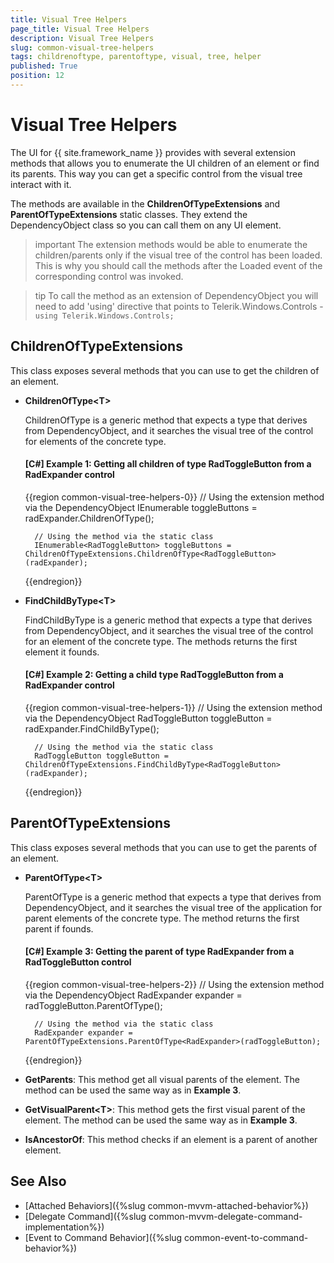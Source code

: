 ```yaml
---
title: Visual Tree Helpers
page_title: Visual Tree Helpers
description: Visual Tree Helpers
slug: common-visual-tree-helpers
tags: childrenoftype, parentoftype, visual, tree, helper
published: True
position: 12
---
```


# Visual Tree Helpers

The UI for {{ site.framework_name }} provides with several extension methods that allows you to enumerate the UI children of an element or find its parents. This way you can get a specific control from the visual tree interact with it.

The methods are available in the __ChildrenOfTypeExtensions__ and __ParentOfTypeExtensions__ static classes. They extend the DependencyObject class so you can call them on any UI element.

>important The extension methods would be able to enumerate the children/parents only if the visual tree of the control has been loaded. This is why you should call the methods after the Loaded event of the corresponding control was invoked.

>tip To call the method as an extension of DependencyObject you will need to add 'using' directive that points to Telerik.Windows.Controls - `using Telerik.Windows.Controls;`

## ChildrenOfTypeExtensions

This class exposes several methods that you can use to get the children of an element.

* __ChildrenOfType&lt;T&gt;__
	
	ChildrenOfType is a generic method that expects a type that derives from DependencyObject, and it searches the visual tree of the control for elements of the concrete type.
	
	#### __[C#] Example 1: Getting all children of type RadToggleButton from a RadExpander control__
	{{region common-visual-tree-helpers-0}}
		// Using the extension method via the DependencyObject
		IEnumerable<RadToggleButton> toggleButtons = radExpander.ChildrenOfType<RadToggleButton>();
		
		// Using the method via the static class 
		IEnumerable<RadToggleButton> toggleButtons = ChildrenOfTypeExtensions.ChildrenOfType<RadToggleButton>(radExpander);
	{{endregion}}
	
* __FindChildByType&lt;T&gt;__

	FindChildByType is a generic method that expects a type that derives from DependencyObject, and it searches the visual tree of the control for an element of the concrete type. The methods returns the first element it founds.
	
	#### __[C#] Example 2: Getting a child type RadToggleButton from a RadExpander control__
	{{region common-visual-tree-helpers-1}}	
		// Using the extension method via the DependencyObject
		RadToggleButton toggleButton = radExpander.FindChildByType<RadToggleButton>();
		
		// Using the method via the static class 
		RadToggleButton toggleButton = ChildrenOfTypeExtensions.FindChildByType<RadToggleButton>(radExpander);
	{{endregion}}	

## ParentOfTypeExtensions

This class exposes several methods that you can use to get the parents of an element.

* __ParentOfType&lt;T&gt;__
	
	ParentOfType is a generic method that expects a type that derives from DependencyObject, and it searches the visual tree of the application for parent elements of the concrete type. The method returns the first parent if founds.
	
	#### __[C#] Example 3: Getting the parent of type RadExpander from a RadToggleButton control__
	{{region common-visual-tree-helpers-2}}
		// Using the extension method via the DependencyObject
		RadExpander expander = radToggleButton.ParentOfType<RadExpander>();
		
		// Using the method via the static class 
		RadExpander expander = ParentOfTypeExtensions.ParentOfType<RadExpander>(radToggleButton);
	{{endregion}}
	
* __GetParents__: This method get all visual parents of the element. The method can be used the same way as in __Example 3__. 

* __GetVisualParent&lt;T&gt;__: This method gets the first visual parent of the element. The method can be used the same way as in __Example 3__. 

* __IsAncestorOf__: This method checks if an element is a parent of another element.

## See Also  
* [Attached Behaviors]({%slug common-mvvm-attached-behavior%})
* [Delegate Command]({%slug common-mvvm-delegate-command-implementation%})
* [Event to Command Behavior]({%slug common-event-to-command-behavior%})

